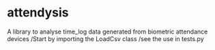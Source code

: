 # attendysis
A library to analyse time_log data generated from biometric attendance devices
/Start by importing the LoadCsv class 
/see the use in tests.py
